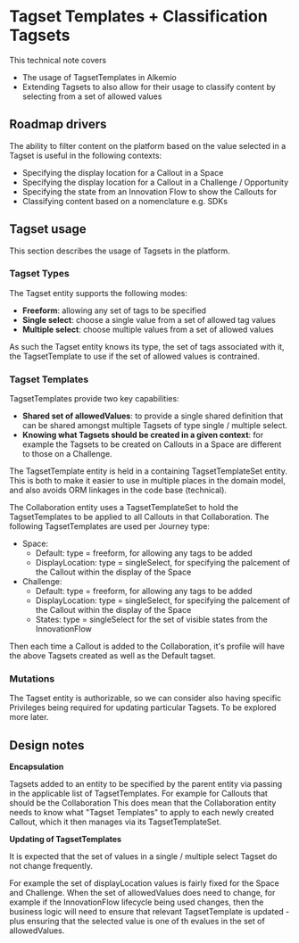 # Tagset Templates + Classification Tagsets
This technical note covers
* The usage of TagsetTemplates in Alkemio 
* Extending Tagsets to also allow for their usage to classify content by selecting from a set of allowed values

## Roadmap drivers
The ability to filter content on the platform based on the value selected in a Tagset is useful in the following contexts:
* Specifying the display location for a Callout in a Space
* Specifying the display location for a Callout in a Challenge / Opportunity
* Specifying the state from an Innovation Flow to show the Callouts for
* Classifying content based on a nomenclature e.g. SDKs

## Tagset usage
This section describes the usage of Tagsets in the platform.

### Tagset Types
The Tagset entity supports the following modes:
* **Freeform**: allowing any set of tags to be specified
* **Single select**: choose a single value from a set of allowed tag values
* **Multiple select**: choose multiple values from a set of allowed values

As such the Tagset entity knows its type, the set of tags associated with it, the TagsetTemplate to use if the set of allowed values is contrained. 

### Tagset Templates
TagsetTemplates provide two key capabilities:
* **Shared set of allowedValues**: to provide a single shared definition that can be shared amongst multiple Tagsets of type single / multiple select. 
* **Knowing what Tagsets should be created in a given context**: for example the Tagsets to be created on Callouts in a Space are different to those on a Challenge. 

The TagsetTemplate entity is held in a containing TagsetTemplateSet entity. This is both to make it easier to use in multiple places in the domain model, and also avoids ORM linkages in the code base (technical).

The Collaboration entity uses a TagsetTemplateSet to hold the TagsetTemplates to be applied to all Callouts in that Collaboration. The following TagsetTemplates are used per Journey type:
* Space: 
    * Default: type = freeform, for allowing any tags to be added
    * DisplayLocation: type = singleSelect, for specifying the palcement of the Callout within the display of the Space
* Challenge: 
    * Default: type = freeform, for allowing any tags to be added    
    * DisplayLocation: type = singleSelect, for specifying the palcement of the Callout within the display of the Space
    * States: type = singleSelect for the set of visible states from the InnovationFlow

Then each time a Callout is added to the Collaboration, it's profile will have the above Tagsets created as well as the Default tagset.  

### **Mutations**
The Tagset entity is authorizable, so we can consider also having specific Privileges being required for updating particular Tagsets. To be explored more later. 

## **Design notes**

**Encapsulation**

Tagsets added to an entity to be specified by the parent entity via passing in the applicable list of TagsetTemplates. 
For example for Callouts that should be the Collaboration
This does mean that the Collaboration entity needs to know what "Tagset Templates" to apply to each newly created Callout, which it then manages via its TagsetTemplateSet.

**Updating of TagsetTemplates**

It is expected that the set of values in a single / multiple select Tagset do not change frequently. 

For example the set of displayLocation values is fairly fixed for the Space and Challenge. 
When the set of allowedValues does need to change, for example if the InnovationFlow lifecycle being used changes, then the business logic will need to ensure that relevant TagsetTemplate is updated - plus ensuring that the selected value is one of th evalues in the set of allowedValues. 

